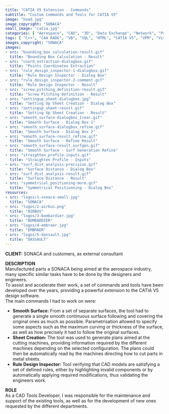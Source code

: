 ```yaml
---
title: "CATIA V5 Extension - Commands"
subtitle: "Custom Commands and Tools for CATIA V5"
image: "head.jpg"
image_copyright: "SONACA"
small_image: "catia.jpg"
categories: [ "Aerospace", "CAD", "3D", "Data Exchange", "Network", "Project Management", "Consulting", "R&D" ]
tags: [ "C++", "CAA RADE", "VB", "SQL", "HTML", "CATIA V5", "VPM", "Visual Studio" ]
images_copyright: "SONACA"
images:
- src: "bounding_box_calculation-result.gif"
  title: "Bounding Box Calculation - Result"
- src: "coord_extraction-dialogbox.gif"
  title: "Points Coordinates Extraction"
- src: "rule_design_inspector-1-dialogbox.gif"
  title: "Rule Design Inspector - Dialog Box"
- src: "rule_design_inspector-2-comment.gif"
  title: "Rule Design Inspector - Result"
- src: "screw_pitching_definition-result.gif"
  title: "Screw Pitching Definition - Result"
- src: "settingup_sheet-dialogbox.jpg"
  title: "Setting Up Sheet Creation - Dialog Box"
- src: "settingup_sheet-result.gif"
  title: "Setting Up Sheet Creation - Result"
- src: "smooth_surface-dialogbox_1rear.gif"
  title: "Smooth Surface - Dialog Box 1"
- src: "smooth_surface-dialogbox_refine.gif"
  title: "Smooth Surface - Dialog Box 2"
- src: "smooth_surface-result_refine.gif"
  title: "Smooth Surface - Refine Result"
- src: "smooth_surface-result_surfgen.gif"
  title: "Smooth Surface - Surf Generation Refine"
- src: "straighten_profile-inputs.gif"
  title: "Straighten Profile - Inputs"
- src: "surf_dist_analysis-precision.gif"
  title: "Surface Distance - Dialog Box"
- src: "surf_dist_analysis-result.gif"
  title: "Surface Distance - Result"
- src: "symmetrical_positioning-more.gif"
  title: "Symmetrical Positionning - Dialog Box"
resources:
- src: "logos/1-sonaca-small.jpg"
  title: "SONACA"
- src: "logos/2-airbus.png"
  title: "AIRBUS"
- src: "logos/3-bombardier.jpg"
  title: "BOMBARDIER"
- src: "logos/4-embraer.jpg"
  title: "EMBRAER"
- src: "logos/5-dassault.jpg"
  title: "DASSAULT"
---
```


<b>CLIENT:</b> SONACA and customers, as external consultant<br>

<b>DESCRIPTION</b><br>
Manufactured parts a SONACA being aimed at the aerospace industry, many specific similar tasks have to be done by the designers and engineers.<br>
To assist and accelerate their work, a set of commands and tools have been developed over the years, providing a powerful extension to the CATIA V5 design software.<br>
The main commands I had to work on were:<br>
- <b>Smooth Surface:</b> From a set of separate surfaces, the tool had to generate a single smooth continuous surface following and covering the original ones as much as possible. Parametrisation allowed to specify some aspects such as the maximum curving or thickness of the surface, as well as how precisely it had to follow the original surfaces.<br>
- <b>Sheet Creation:</b> The tool was used to generate plans aimed at the cutting machines, providing information required by the different machines depending on the selected configuration. The plans could then be automatically read by the machines directing how to cut parts in metal sheets.<br>
- <b>Rule Design Inspector:</b> Tool verifying that CAD models are satisfying a set of defined rules, either by highlighting invalid components or by automatically applying required modifications, thus validating the engineers work.<br>

<b>ROLE</b><br>
As a CAD Tools Developer, I was responsible for the maintenance and support of the existing tools, as well as for the development of new ones requested by the different departments.<br>
